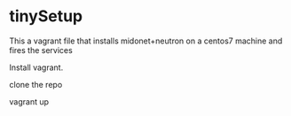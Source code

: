 # tinySetup

This a vagrant file that installs midonet+neutron on a centos7 machine and fires the services 

Install vagrant.

clone the repo

vagrant up
